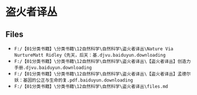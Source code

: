 # 盗火者译丛

## Files

- `F:/【01分类书籍】\分类书籍\12自然科学\自然科学\盗火者译丛\Nature Via NurtureMatt Ridley《先天，后天：基.djvu.baiduyun.downloading`
- `F:/【01分类书籍】\分类书籍\12自然科学\自然科学\盗火者译丛\【盗火者译丛】创造力手册.djvu.baiduyun.downloading`
- `F:/【01分类书籍】\分类书籍\12自然科学\自然科学\盗火者译丛\【盗火者译丛】孟德尔妖：基因的公正与生命的复.pdf.baiduyun.downloading`
- `F:/【01分类书籍】\分类书籍\12自然科学\自然科学\盗火者译丛\files.md`
